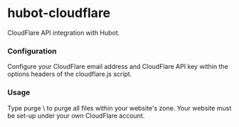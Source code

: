 # hubot-cloudflare
CloudFlare API integration with Hubot.

<h3>Configuration</h3>
Configure your CloudFlare email address and CloudFlare API key within the options headers of the cloudflare.js script.

<h3>Usage</h3>
Type purge \<domain\> to purge all files within your website's zone. Your website must be set-up under your own CloudFlare account.
